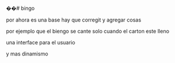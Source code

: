 ��#   b i n g o 

por ahora es una base hay que corregit y agregar cosas 

por ejemplo que el biengo se cante solo cuando el carton este lleno 

una interface para el usuario 

y mas dinamismo 
 
 
